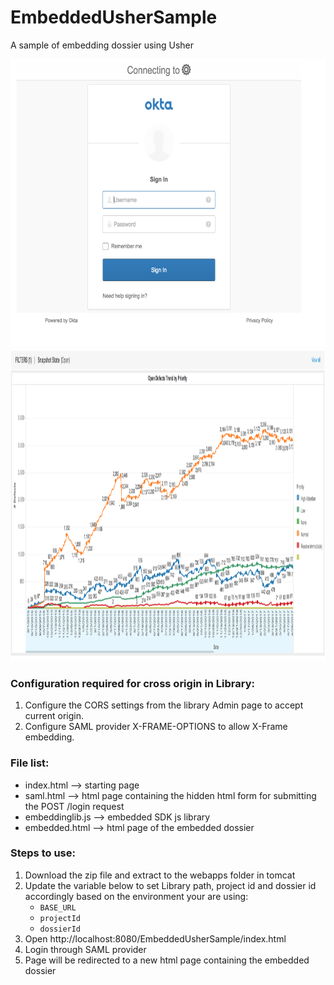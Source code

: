 # EmbeddedUsherSample
A sample of embedding dossier using Usher

<img src="https://raw.githubusercontent.com/MicroStrategy/embedding-sdk-samples/master/authentication/saml/login.png" width="600" height="460">
<img src="https://raw.githubusercontent.com/MicroStrategy/embedding-sdk-samples/master/authentication/saml/Embedded.png" width="900" height="500">

### Configuration required for cross origin in Library:
1. Configure the CORS settings from the library Admin page to accept current origin.
2. Configure SAML provider X-FRAME-OPTIONS to allow X-Frame embedding.

### File list:
- index.html --> starting page
- saml.html --> html page containing the hidden html form for submitting the POST /login request
- embeddinglib.js --> embedded SDK js library
- embedded.html --> html page of the embedded dossier

### Steps to use:
1. Download the zip file and extract to the webapps folder in tomcat
2. Update the variable below to set Library path, project id and dossier id accordingly based on the environment your are using: 
   -  `BASE_URL`
   -  `projectId`
   -  `dossierId`
3. Open http://localhost:8080/EmbeddedUsherSample/index.html
4. Login through SAML provider
5. Page will be redirected to a new html page containing the embedded dossier


